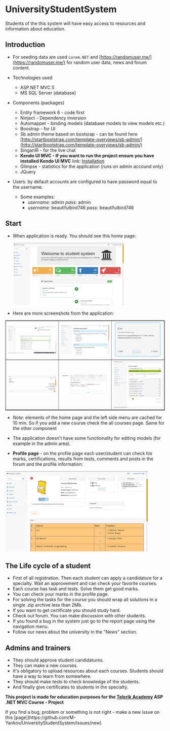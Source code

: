 # UniversityStudentSystem
Students of the this system will have easy access to resources and information about education. 

## Introduction 

* For seeding data are used `Lorem.NET` and [https://randomuser.me/](https://randomuser.me/) for random user data, news and forum content.
* Technologies used
    * ASP.NET MVC 5
    * MS SQL Server (database)
* Components (packages)
    * Entity framework 6 - code first
    * Ninject - Dependency inversion
    * Automapper - binding models (database models to view models etc.)
    * Boostrap - for UI
    * Sb admin theme based on bootsrap - can be found here [http://startbootstrap.com/template-overviews/sb-admin/](http://startbootstrap.com/template-overviews/sb-admin/)
    * SinganlR - for the live chat
    * __Kendo UI MVC - If you want to run the project ensure you have installed Kendo UI MVC__  link: [Installation](http://docs.telerik.com/kendo-ui/aspnet-mvc/asp-net-mvc-5) 
    * Glimpse - statistics for the application (runs on admin accound only)
    * JQuery 

* Users: by default accounts are configured to have password equal to the username. 
    * Some examples:
        * _username:_ admin _pass:_ admin
        * _username:_ beautifulbird746 _pass:_ beautifulbird746

## Start
* When application is ready. You should see this home page:

  <img src="./Images/homepage.png" width="350" />

* Here are more screenshots from the application:
<table border="1">
    <tr>
        <td>
            <img src="./Images/forum.png" width="350" />
        </td>
        <td>
            <img src="./Images/tests.png" width="350" />
        </td>
        <td>
            <img src="./Images/course.png" width="350" />
        </td>
    </tr>
    <tr>
        <td>
            <img src="./Images/chat.png" width="350" />
        </td>
        <td>
            <img src="./Images/TaskAddEditor.png" width="350" />
        </td>
        <td>
            <img src="./Images/forum_index.png" width="350" />
        </td>
    </tr>
</table>

* _Note_: elements of the home page and the left side menu are cached for 10 min.
So if you add a new course check the all courses page. Same for the other component

* The application doesn't have some functionality for editing models (for example in the admin area). 

* __Profile page__ - on the profile page each user/student can check his marks, certifications, results from tests, comments and posts in the forum 
and the profile information: 

<img src="./Images/profile.png" width="450" />

## The Life cycle of a student

* First of all registration. Then each student can apply a candidature for a specialty. Wait an approvement and can check your favorite courses. 
* Each course has task and tests. Solve them get good marks. 
* You can check your marks in the profile page.
* For solving the tasks for the course you should wrap all solutions in a single .zip archive less than 2Mb.
* If you want to get certificate you should study hard.
* Check out forum. You can make discussion with other students.
* If you found a bug in the system just go to the report page using the navigation menu.
* Follow our news about the university in the "News" section.
	
## Admins and trainers
	
* They should approve student candidatures.
* They can make a new courses.
* It's obligatory to upload resources about each courses. Students should have a way to learn from somewhere. 
* They should make tests to check knowledge of the students. 
* And finally give certificates to students in the specialty. 
	

<strong>This project is made for education purposes for the [Telerik Academy](http://telerikacademy.com/) ASP .NET MVC Course - Project</strong>

<p> If you find a bug, problem or something is not right - make a new issue on this [page](https://github.com/M-Yankov/UniversityStudentSystem/issues/new)</p>
